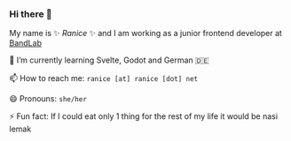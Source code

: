 ### Hi there 👋

My name is ✨ _Ranice_ ✨ and I am working as a junior frontend developer at [BandLab](bandlab.com)

🌱 I’m currently learning Svelte, Godot and German 🇩🇪

📫 How to reach me: `ranice [at] ranice [dot] net`

😄 Pronouns: `she/her`

⚡ Fun fact: If I could eat only 1 thing for the rest of my life it would be nasi lemak

<!--
**raniceyue/raniceyue** is a ✨ _special_ ✨ repository because its `README.md` (this file) appears on your GitHub profile.

Here are some ideas to get you started:

- 🔭 I’m currently working on ...
- 🌱 I’m currently learning ...
- 👯 I’m looking to collaborate on ...
- 🤔 I’m looking for help with ...
- 💬 Ask me about ...
- 📫 How to reach me: ...
- 😄 Pronouns: ...
- ⚡ Fun fact: ...
-->
